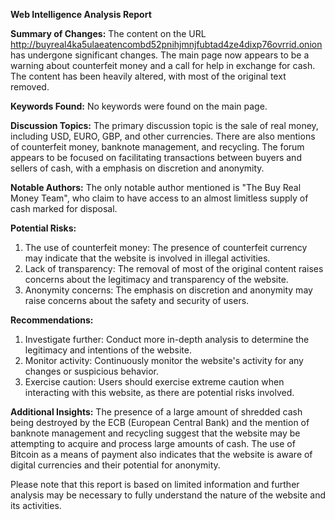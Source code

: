 **Web Intelligence Analysis Report**

**Summary of Changes:**
The content on the URL http://buyreal4ka5ulaeatencombd52pnihjmnjfubtad4ze4dixp76ovrrid.onion has undergone significant changes. The main page now appears to be a warning about counterfeit money and a call for help in exchange for cash. The content has been heavily altered, with most of the original text removed.

**Keywords Found:**
No keywords were found on the main page.

**Discussion Topics:**
The primary discussion topic is the sale of real money, including USD, EURO, GBP, and other currencies. There are also mentions of counterfeit money, banknote management, and recycling. The forum appears to be focused on facilitating transactions between buyers and sellers of cash, with a emphasis on discretion and anonymity.

**Notable Authors:**
The only notable author mentioned is "The Buy Real Money Team", who claim to have access to an almost limitless supply of cash marked for disposal.

**Potential Risks:**
1. The use of counterfeit money: The presence of counterfeit currency may indicate that the website is involved in illegal activities.
2. Lack of transparency: The removal of most of the original content raises concerns about the legitimacy and transparency of the website.
3. Anonymity concerns: The emphasis on discretion and anonymity may raise concerns about the safety and security of users.

**Recommendations:**
1. Investigate further: Conduct more in-depth analysis to determine the legitimacy and intentions of the website.
2. Monitor activity: Continuously monitor the website's activity for any changes or suspicious behavior.
3. Exercise caution: Users should exercise extreme caution when interacting with this website, as there are potential risks involved.

**Additional Insights:**
The presence of a large amount of shredded cash being destroyed by the ECB (European Central Bank) and the mention of banknote management and recycling suggest that the website may be attempting to acquire and process large amounts of cash. The use of Bitcoin as a means of payment also indicates that the website is aware of digital currencies and their potential for anonymity.

Please note that this report is based on limited information and further analysis may be necessary to fully understand the nature of the website and its activities.